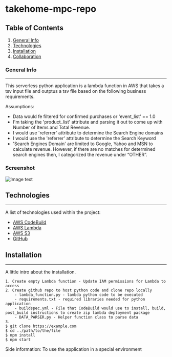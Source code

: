 # takehome-mpc-repo

## Table of Contents
1. [General Info](#general-info)
2. [Technologies](#technologies)
3. [Installation](#installation)
4. [Collaboration](#collaboration)

### General Info
***
This serverless python application is a lambda function in AWS that takes a tsv input file and outptus a tsv file based on the following business requirements.

Assumptions:

- Data would fe filtered for confirmed purchases or 'event_list'  == 1.0 
- I'm taking the 'product_list' attribute and parsing it out to come up with Number of Items and Total Revenue.   
- I would use 'referrer' attribute to determine the Search Engine domains
- I would use the 'referrer' attribute to determine the Search Keyword
- 'Search Engines Domain' are limited to Google, Yahoo and MSN to calculate revenue.  However, if there are no matches for determined search engines then, I categorized the revenue under “OTHER”.


### Screenshot
![Image text](https://www.united-internet.de/fileadmin/user_upload/Brands/Downloads/Logo_IONOS_by.jpg)
## Technologies
***
A list of technologies used within the project:
* [AWS CodeBuild](https://aws.amazon.com/codebuild/)
* [AWS Lambda](https://aws.amazon.com/lambda/)
* [AWS S3](https://example.com)
* [GitHub](https://github.com)
## Installation
***
A little intro about the installation. 
```
1. Create empty Lambda function - Update IAM permissions for Lambda to access 
2. Create github repo to host python code and clone repo locally
    - lambda_function.py - lambda python code to be executed
    - requirements.txt - required libraries needed for python application
    - buildspec.yml - File that CodeBuild would use to install, build, post_build instructions to create zip lambda deployment package
    - DATA_PARSER.py - Helper function class to parse data
3. 
$ git clone https://example.com
$ cd ../path/to/the/file
$ npm install
$ npm start
```
Side information: To use the application in a special environment